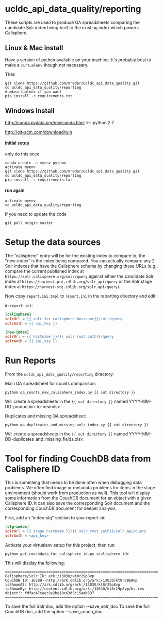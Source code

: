 # ucldc\_api\_data\_quality/reporting

These scripts are used to produce QA spreadsheets comparing the candidate Solr index being built to the existing index which powers Calisphere.

## Linux & Mac install

Have a version of python available on your machine.
It's probably best to make a `virtualenv` though not necessary.

Then 

	git clone https://github.com/mredar/ucldc_api_data_quality.git
	cd ucldc_api_data_quality/reporting
	# mkvirtualenv if you want
	pip install -r requirements.txt

## Windows install

http://conda.pydata.org/miniconda.html  <-- python 2.7

http://git-scm.com/download/win

#### initial setup
only do this once
```dos
conda create -n myenv python
activate myenv
git clone https://github.com/mredar/ucldc_api_data_quality.git
cd ucldc_api_data_quality/reporting
pip install -r requirements.txt
```

#### run again

```dos
activate myenv
cd ucldc_api_data_quality/reporting
```
if you need to update the code

```
git pull origin master
```

# Setup the data sources

The "calisphere" entry will be for the existing index to compare to, the "new-index" is the index being compared. You can actually compare any 2 Solr indexes that have the Calisphere schema by changing these URLs (e.g., compare the current published index at `https://solr.calisphere.org/solr/query` against either the candidate Solr index at `https://harvest-prd.cdlib.org/solr_api/query` or the Solr stage index at `https://harvest-stg.cdlib.org/solr_api/query`).

Now copy `report.ini.tmpl` to `report.ini` in the reporting directory and edit:

in `report.ini`:

```ini
[calisphere]
solrUrl = {{ solr for calisphere hostname}}/solr/query
solrAuth = {{ api_key }}

[new-index]
solrUrl = {{ hostname }}/{{ solr root path}}/query
solrAuth = {{ api_key }}
```

# Run Reports

From the `ucldc_api_data_quality/reporting` directory:

Main QA spreadsheet for counts comparison:

```shell
python qa_counts_new_calisphere_index.py {{ out directory }}
```

Will create a spreadsheets in the `{{ out directory }}` named YYYY-MM-DD-production-to-new.xlsx

Duplicates and missing QA spreadsheet: 

```shell
python qa_duplicates_and_missing_solr_index.py {{ out directory }}
```

Will create a spreadsheets in the `{{ out directory }}` named YYYY-MM-DD-duplicates_and_missing_fields.xlsx


# Tool for finding CouchDB data from Calisphere ID

This is something that needs to be done often when debugging data problems. We often find image or metadata problems for items in the stage environment (should work from production as well). This tool will display some information from the CouchDB document for an object with a given Calisphere ID. It can also save the corresponding Solr document and the corresponding CouchDB document for deeper analysis.

First, add an "index-stg" section to your report.ini:

```ini
[stg-index]
solrUrl = {{ stage hostname }}/{{ solr_root_path}}/solr_api/query
solrAuth = <api_key>
```

Activate your virtualenv setup for this project, then run:

`python get_couchdata_for_calisphere_id.py <calisphere id>`

This will display the following:

```text
===========================================================================
Calisphere/Solr ID: ark:/13030/kt8r29p8vp
CouchDB ID: 16289--http://ark.cdlib.org/ark:/13030/kt8r29p8vp
isShownAt: http://ark.cdlib.org/ark:/13030/kt8r29p8vp
isShownBy: http://content.cdlib.org/ark:/13030/kt8r29p8vp/hi-res
object?: fdfac47caec9e2be18c63d5c15aab637
===========================================================================
```

To save the full Solr doc, add the option --save_solr_doc
To save the full CouchDB doc, add the option --save_couch_doc

